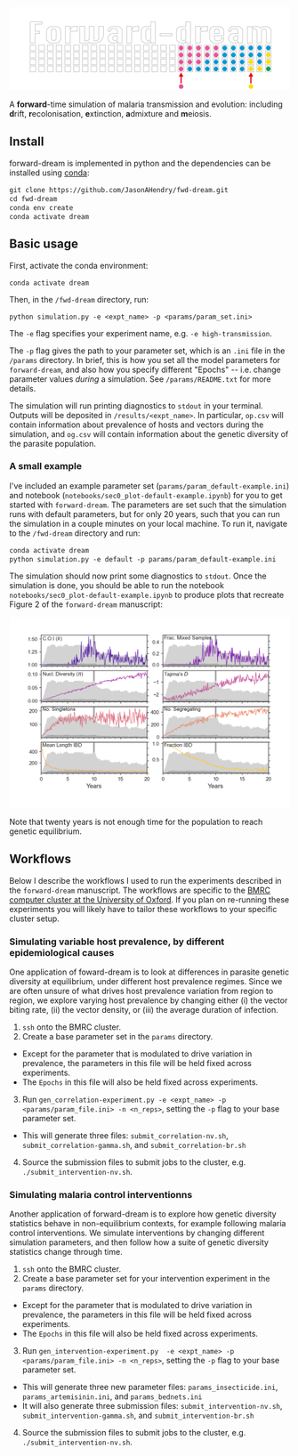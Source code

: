 <p align="center"><img src="images/logo.png" alt="delve"></p>

A **forward**-time simulation of malaria transmission and evolution: including **d**rift, **r**ecolonisation, **e**xtinction, **a**dmixture and **m**eiosis.

## Install
forward-dream is implemented in python and the dependencies can be installed using [conda](https://docs.conda.io/en/latest/):

```
git clone https://github.com/JasonAHendry/fwd-dream.git
cd fwd-dream
conda env create
conda activate dream
```

## Basic usage

First, activate the conda environment:

```
conda activate dream
```

Then, in the `/fwd-dream` directory, run:

```
python simulation.py -e <expt_name> -p <params/param_set.ini>
```

The `-e` flag specifies your experiment name, e.g. `-e high-transmission`.

The `-p` flag gives the path to your parameter set, which is an `.ini` file in the `/params` directory. In brief, this is how you set all the model parameters for `forward-dream`, and also how you specify different "Epochs" -- i.e. change parameter values *during* a simulation. See `/params/README.txt` for more details.

The simulation will run printing diagnostics to `stdout` in your terminal. Outputs will be deposited in `/results/<expt_name>`. In particular, `op.csv` will contain information about prevalence of hosts and vectors during the simulation, and `og.csv` will contain information about the genetic diversity of the parasite population.

### A small example

I've included an example parameter set (`params/param_default-example.ini`) and notebook (`notebooks/sec0_plot-default-example.ipynb`) for you to get started with `forward-dream`. The parameters are set such that the simulation runs with default parameters, but for only 20 years, such that you can run the simulation in a couple minutes on your local machine. To run it, navigate to the `/fwd-dream` directory and run:

```
conda activate dream
python simulation.py -e default -p params/param_default-example.ini
```

The simulation should now print some diagnostics to `stdout`. Once the simulation is done, you should be able to run the notebook `notebooks/sec0_plot-default-example.ipynb` to produce plots that recreate Figure 2 of the `forward-dream` manuscript:

![fig-genetics](figs/sec0_default-genetics.png)

Note that twenty years is not enough time for the population to reach genetic equilibrium. 


## Workflows

Below I describe the workflows I used to run the experiments described in the `forward-dream` manuscript. The workflows are specific to the [BMRC computer cluster at the University of Oxford](https://www.medsci.ox.ac.uk/divisional-services/support-services-1/bmrc/cluster-login). If you plan on re-running these experiments you will likely have to tailor these workflows to your specific cluster setup.

### Simulating variable host prevalence, by different epidemiological causes
One application of foward-dream is to look at differences in parasite genetic diversity at equilibrium, under different host prevalence regimes. Since we are often unsure of what drives host prevalence variation from region to region, we explore varying host prevalence by changing either (i) the vector biting rate, (ii) the vector density, or (iii) the average duration of infection. 

1. `ssh` onto the BMRC cluster.
2. Create a base parameter set in the `params` directory.
- Except for the parameter that is modulated to drive variation in prevalence, the parameters in this file will be held fixed across experiments.
- The `Epochs` in this file will also be held fixed across experiments.
3. Run `gen_correlation-experiment.py -e <expt_name> -p <params/param_file.ini> -n <n_reps>`, setting the `-p` flag to your base parameter set.
- This will generate three files: `submit_correlation-nv.sh`, `submit_correlation-gamma.sh`, and `submit_correlation-br.sh`
4. Source the submission files to submit jobs to the cluster, e.g. `./submit_intervention-nv.sh`.

 
### Simulating malaria control interventionns
Another application of forward-dream is to explore how genetic diversity statistics behave in non-equilibrium contexts, for example following malaria control interventions. We simulate interventions by changing different simulation parameters, and then follow how a suite of genetic diversity statistics change through time.

1. `ssh` onto the BMRC cluster.
2. Create a base parameter set for your intervention experiment in the `params` directory.
- Except for the parameter that is modulated to drive variation in prevalence, the parameters in this file will be held fixed across experiments.
- The `Epochs` in this file will also be held fixed across experiments.
3. Run `gen_intervention-experiment.py  -e <expt_name> -p <params/param_file.ini> -n <n_reps>`, setting the `-p` flag to your base parameter set.
- This will generate three new parameter files: `params_insecticide.ini`, `params_artemisinin.ini`, and `params_bednets.ini`
- It will also generate three submission files: `submit_intervention-nv.sh`, `submit_intervention-gamma.sh`, and `submit_intervention-br.sh` 
4. Source the submission files to submit jobs to the cluster, e.g. `./submit_intervention-nv.sh`.

